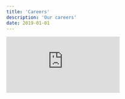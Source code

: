 ```yaml
---
title: 'Careers'
description: 'Our careers'
date: 2019-01-01
---
```


<iframe
	class="freshteam"
	src="https://atdev.freshteam.com/jobs"
	frameborder="0"
	allowfullscreen></iframe>
